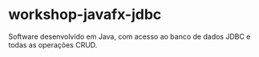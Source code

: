 # workshop-javafx-jdbc


Software desenvolvido em Java, com acesso ao banco de dados JDBC e todas as operações CRUD.
